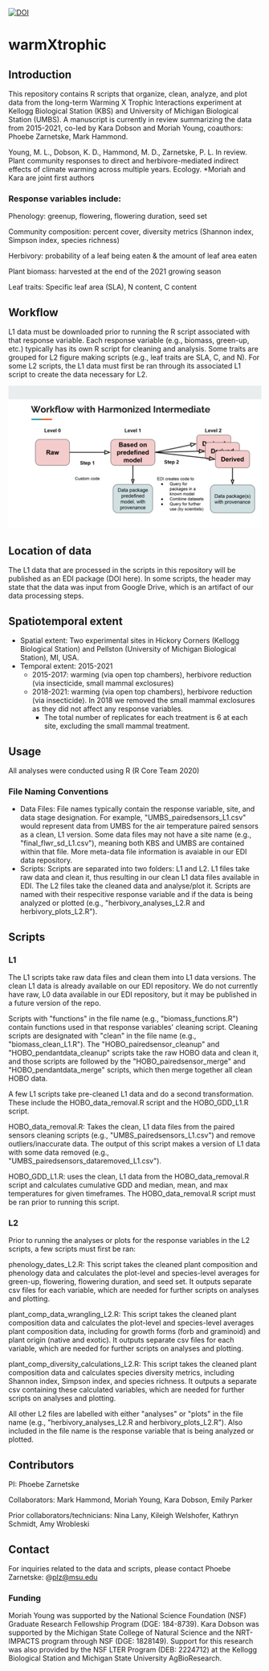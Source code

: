 [![DOI](https://zenodo.org/badge/DOI/10.5281/zenodo.12100590.svg)](https://doi.org/10.5281/zenodo.12100590)

# warmXtrophic

## Introduction

This repository contains R scripts that organize, clean, analyze, and plot data from the long-term Warming X Trophic Interactions experiment at Kellogg Biological Station (KBS) and University of Michigan Biological Station (UMBS). A manuscript is currently in review summarizing the data from 2015-2021, co-led by Kara Dobson and Moriah Young, coauthors: Phoebe Zarnetske, Mark Hammond.

Young, M. L., Dobson, K. D., Hammond, M. D., Zarnetske, P. L. In review. Plant
community responses to direct and herbivore-mediated indirect effects of climate warming
across multiple years. Ecology. *Moriah and Kara are joint first authors

### Response variables include:

Phenology: greenup, flowering, flowering duration, seed set

Community composition: percent cover, diversity metrics (Shannon index, Simpson index, species richness)

Herbivory: probability of a leaf being eaten & the amount of leaf area eaten

Plant biomass: harvested at the end of the 2021 growing season

Leaf traits: Specific leaf area (SLA), N content, C content

## Workflow

L1 data must be downloaded prior to running the R script associated with that response variable. Each response variable (e.g., biomass, green-up, etc.) typically has its own R script for cleaning and analysis. Some traits are grouped for L2 figure making scripts (e.g., leaf traits are SLA, C, and N). For some L2 scripts, the L1 data must first be ran through its associated L1 script to create the data necessary for L2.

![EDI Workflow Image](docs/EDI_harmonization_procedure_general.png)

## Location of data

The L1 data that are processed in the scripts in this repository will be published as an EDI package (DOI here). In some scripts, the header may state that the data was input from Google Drive, which is an artifact of our data processing steps.

## Spatiotemporal extent

- Spatial extent: Two experimental sites in Hickory Corners (Kellogg Biological Station) and Pellston (University of Michigan Biological Station), MI, USA.
- Temporal extent: 2015-2021
    - 2015-2017: warming (via open top chambers), herbivore reduction (via insecticide, small mammal exclosures)
    - 2018-2021: warming (via open top chambers), herbivore reduction (via insecticide). In 2018 we removed the small mammal exclosures as they did not affect any response variables.
        - The total number of replicates for each treatment is 6 at each site, excluding the small mammal treatment.

## Usage

All analyses were conducted using R (R Core Team 2020)

### File Naming Conventions

- Data Files: File names typically contain the response variable, site, and data stage designation. For example, "UMBS_pairedsensors_L1.csv" would represent data from UMBS for the air temperature paired sensors as a clean, L1 version. Some data files may not have a site name (e.g., "final_flwr_sd_L1.csv"), meaning both KBS and UMBS are contained within that file. More meta-data file information is avaiable in our EDI data repository.
- Scripts: Scripts are separated into two folders: L1 and L2. L1 files take raw data and clean it, thus resulting in our clean L1 data files available in EDI. The L2 files take the cleaned data and analyse/plot it. Scripts are named with their respecitive response variable and if the data is being analyzed or plotted (e.g., "herbivory_analyses_L2.R and herbivory_plots_L2.R").

## Scripts

### L1

The L1 scripts take raw data files and clean them into L1 data versions. The clean L1 data is already available on our EDI repository. We do not currently have raw, L0 data available in our EDI repository, but it may be published in a future version of the repo.

Scripts with "functions" in the file name (e.g., "biomass_functions.R") contain functions used in that response variables' cleaning script. Cleaning scripts are designated with "clean" in the file name (e.g., "biomass_clean_L1.R"). The "HOBO_pairedsensor_cleanup" and "HOBO_pendantdata_cleanup" scripts take the raw HOBO data and clean it, and those scripts are followed by the "HOBO_pairedsensor_merge" and "HOBO_pendantdata_merge" scripts, which then merge together all clean HOBO data.

A few L1 scripts take pre-cleaned L1 data and do a second transformation. These include the HOBO_data_removal.R script and the HOBO_GDD_L1.R script.

HOBO_data_removal.R: Takes the clean, L1 data files from the paired sensors cleaning scripts (e.g., "UMBS_pairedsensors_L1.csv") and remove outliers/inaccurate data. The output of this script makes a version of L1 data with some data removed (e.g., "UMBS_pairedsensors_dataremoved_L1.csv").

HOBO_GDD_L1.R: uses the clean, L1 data from the HOBO_data_removal.R script and calculates cumulative GDD and median, mean, and max temperatures for given timeframes. The HOBO_data_removal.R script must be ran prior to running this script.

### L2

Prior to running the analyses or plots for the response variables in the L2 scripts, a few scripts must first be ran:

phenology_dates_L2.R: This script takes the cleaned plant composition and phenology data and calculates the plot-level and species-level averages for green-up, flowering, flowering duration, and seed set. It outputs separate csv files for each variable, which are needed for further scripts on analyses and plotting.

plant_comp_data_wrangling_L2.R: This script takes the cleaned plant composition data and calculates the plot-level and species-level averages plant composition data, including for growth forms (forb and graminoid) and plant origin (native and exotic). It outputs separate csv files for each variable, which are needed for further scripts on analyses and plotting.

plant_comp_diversity_calculations_L2.R: This script takes the cleaned plant composition data and calculates species diversity metrics, including Shannon index, Simpson index, and species richness. It outputs a separate csv containing these calculated variables, which are needed for further scripts on analyses and plotting.

All other L2 files are labelled with either "analyses" or "plots" in the file name (e.g., "herbivory_analyses_L2.R and herbivory_plots_L2.R"). Also included in the file name is the response variable that is being analyzed or plotted.

## Contributors

PI: Phoebe Zarnetske

Collaborators: Mark Hammond, Moriah Young, Kara Dobson, Emily Parker

Prior collaborators/technicians: Nina Lany, Kileigh Welshofer, Kathryn Schmidt, Amy Wrobleski

## Contact

For inquiries related to the data and scripts, please contact Phoebe Zarnetske: @plz@msu.edu

### Funding

Moriah Young was supported by the National Science Foundation (NSF) Graduate Research Fellowship Program (DGE: 184-8739). Kara Dobson was supported by the Michigan State College of Natural Science and the NRT-IMPACTS program through NSF (DGE: 1828149). Support for this research was also provided by the NSF LTER Program (DEB: 2224712) at the Kellogg Biological Station and Michigan State University AgBioResearch.


